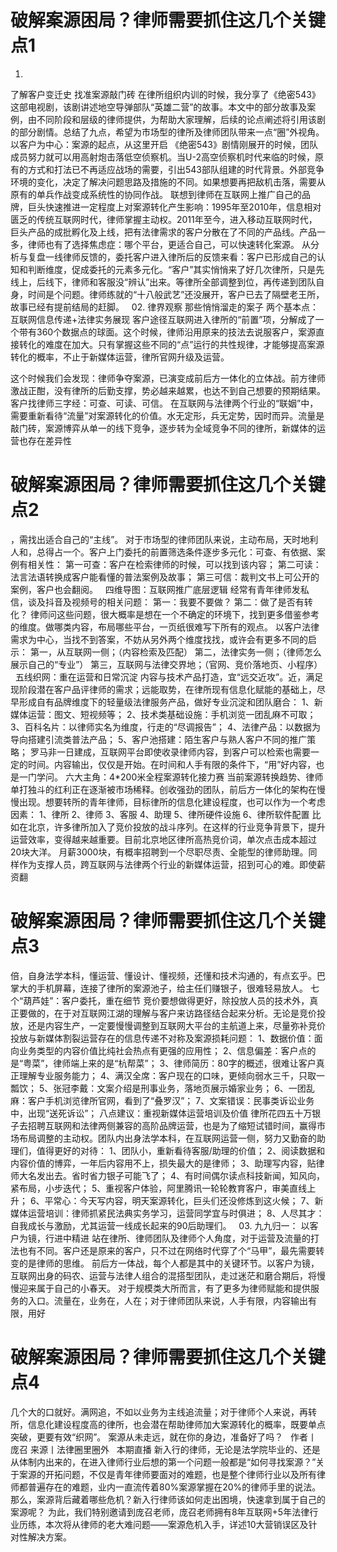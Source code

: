 # 破解案源困局？律师需要抓住这几个关键点1


01.
了解客户变迁史
找准案源敲门砖
在律所组织内训的时候，我分享了《绝密543》这部电视剧，该剧讲述地空导弹部队“英雄二营”的故事。本文中的部分故事及案例，由不同阶段和层级的律师提供，为帮助大家理解，后续的论点阐述将引用该剧的部分剧情。总结了九点，希望为市场型的律所及律师团队带来一点“圈”外视角。
以客户为中心：案源的起点，从这里开启
《绝密543》剧情刚展开的时候，团队成员努力就可以用高射炮击落低空侦察机。当U-2高空侦察机时代来临的时候，原有的方式和打法已不再适应战场的需要，引出543部队组建的时代背景。外部竞争环境的变化，决定了解决问题思路及措施的不同。如果想要再把敌机击落，需要从原有的单兵作战变成系统性的协同作战。
联想到律师在互联网上推广自己的品牌，巨头快速推进一定程度上对案源转化产生影响：1995年至2010年，信息相对匮乏的传统互联网时代，律师掌握主动权。2011年至今，进入移动互联网时代，巨头产品的成批孵化及上线，把有法律需求的客户分散在了不同的产品线。产品一多，律师也有了选择焦虑症：哪个平台，更适合自己，可以快速转化案源。
从分析与复盘一线律师反馈的，委托客户进入律所后的反馈来看：客户已形成自己的认知和判断维度，促成委托的元素多元化。“客户”其实悄悄来了好几次律所，只是先线上，后线下，律师和客服没“辨认”出来。等律所全部调整到位，再传递到团队自身，时间是个问题。律师练就的“十八般武艺”还没展开，客户已去了隔壁老王所，故事已经有提前结局的赶脚。
 
02.
律界观察
那些悄悄溜走的案子
两个基本点：互联网信息传递+法律实务展现
客户途径互联网进入律所的“前置”项，分解成了一个带有360个数据点的球面。这个时候，律师沿用原来的技法去说服客户，案源直接转化的难度在加大。只有掌握这些不同的“点”运行的共性规律，才能够提高案源转化的概率，不止于新媒体运营，律所官网升级及运营。

这个时候我们会发现：律师争夺案源，已演变成前后方一体化的立体战。前方律师激战正酣，没有律所的后勤支撑，势必越来越累，也达不到自己想要的预期结果。
客户找律师三字经：可查、可读、可信。
在互联网与法律两个行业的“联姻”中，需要重新看待“流量”对案源转化的价值。水无定形，兵无定势，因时而异。流量是敲门砖，案源博弈从单一的线下竞争，逐步转为全域竞争不同的律所，新媒体的运营也存在差异性

# 破解案源困局？律师需要抓住这几个关键点2

，需找出适合自己的“主线”。
对于市场型的律师团队来说，主动布局，天时地利人和，总得占一个。客户上门委托的前置筛选条件逐步多元化：可查、有依据、案例有相关性：
第一可查：客户在检索律师的时候，可以找到该内容；
第二可读：法言法语转换成客户能看懂的普法案例及故事；
第三可信：裁判文书上可公开的案例，客户也会翻阅。
 
四维导图：互联网推广底层逻辑
经常有青年律师发私信，谈及抖音及视频号的相关问题：
第一：我要不要做？
第二：做了是否有转化？
律师问这些问题，很大概率是想在一个不确定的环境下，找到更多借鉴参考的维度。做哪类内容，布局哪些平台，一页纸很难写下所有的观点。
以客户法律需求为中心，当找不到答案，不妨从另外两个维度找找，或许会有更多不同的启示：
第一，从互联网一侧；（内容检索及匹配）
第二，法律实务一侧；（律师怎么展示自己的“专业”）
第三，互联网与法律交界地；（官网、竞价落地页、小程序）
 
五线织网：重在运营和日常沉淀
内容与技术产品打造，宜“远交近攻”。近，满足现阶段潜在客户品评律师的需求；远能取势，在律所现有信息化赋能的基础上，尽早形成自有品牌维度下的轻量级法律服务产品，做好专业沉淀和团队磨合：
1、新媒体运营：图文、短视频等；
2、技术类基础设施：手机浏览一团乱麻不可取；
3、百科名片：以律师实名为维度，行走的“尽调报告”；
4、法律产品：以数据为导向搭建引流类普法产品；
5、客户池搭建：陌生客户与熟人客户不同的推广策略；
罗马非一日建成，互联网平台即使收录律师内容，到客户可以检索也需要一定的时间。内容输出，仅仅是开始。在时间和人手有限的条件下，“用”好内容，也是一门学问。
六大主角：4*200米全程案源转化接力赛
当前案源转换趋势、律师单打独斗的红利正在逐渐被市场稀释。创收强劲的团队，前后方一体化的架构在慢慢出现。想要转所的青年律师，目标律所的信息化建设程度，也可以作为一个考虑因素：
1、律所
2、律师
3、客服
4、助理
5、律所硬件设施
6、律所软件配置
比如在北京，许多律所加入了竞价投放的战斗序列。在这样的行业竞争背景下，提升运营效率，变得越来越重要。目前北京地区律所高热竞价词，单次点击成本超过20块大洋。
月薪3000块，有概率招聘到一个尽职尽责、全能型的律师助理。同样作为支撑人员，跨互联网与法律两个行业的新媒体运营，招到可心的难。即使薪资翻

# 破解案源困局？律师需要抓住这几个关键点3

倍，自身法学本科，懂运营、懂设计、懂视频，还懂和技术沟通的，有点玄乎。巴掌大的手机屏幕，连接了律所的案源池子，给主任们赚银子，很难轻易放人。
七个“葫芦娃”：客户委托，重在细节
竞价要想做得更好，除投放人员的技术外，真正要做的，在于对互联网江湖的理解与客户来访路径结合起来分析。无论是竞价投放，还是内容生产，一定要慢慢调整到互联网大平台的主航道上来，尽量弥补竞价投放与新媒体割裂运营存在的信息传递不对称及案源损耗问题：
1、数据价值：面向业务类型的内容价值比纯社会热点有更强的应用性；
2、信息偏差：客户点的是“粤菜”，律师端上来的是“杭帮菜”；
3、律师简历：80字的概述，很难让客户真正理解专业服务能力；
4、满汉全席：客户现在的口味，更倾向弱水三千，只取一瓢饮；
5、张冠李戴：文案介绍是刑事业务，落地页展示婚家业务；
6、一团乱麻：客户手机浏览律所官网，看到了“叠罗汉”；
7、文案错误：民事类诉讼业务中，出现“送死诉讼”；
八点建议：重视新媒体运营培训及价值
律所花四五十万银子去招聘互联网和法律两侧兼容的高阶品牌运营，也是为了缩短试错时间，赢得市场布局调整的主动权。团队内出身法学本科，在互联网运营一侧，努力又勤奋的助理们，值得更好的对待：
1、团队小，重新看待客服/助理的价值；
2、阅读数据和内容价值的博弈，一年后内容用不上，损失最大的是律师；
3、助理写内容，贴律师大名发出去。省时省力银子可能飞了；
4、有时间偶尔读点科技新闻，知风向，紧布局，小步迭代；
5、重视客户体验，阿里腾讯一轮轮教育客户，审美直线上升；
6、平常心：今天写内容，明天案源转化，巨头们还没修炼到这火候；
7、新媒体运营培训：律师抓紧民法典实务学习，运营同学宜与时俱进；
8、人尽其才：自我成长与激励，尤其运营一线成长起来的90后助理们。
 
03.
九九归一：
以客户为镜，行进中精进
站在律所、律师团队及律师个人角度，对于运营及流量的打法也有不同。客户还是原来的客户，只不过在网络时代穿了个“马甲”，最先需要转变的是律师的思维。
前后方一体战，每个人都是其中的关键环节。以客户为镜，互联网出身的码农、运营与法律人组合的混搭型团队，走过迷茫和磨合期后，将慢慢迎来属于自己的小春天。
对于规模类大所而言，有了更多为律师赋能和提供服务的入口。流量在，业务在，人在；对于律师团队来说，人手有限，内容输出有限，用好

# 破解案源困局？律师需要抓住这几个关键点4

几个大的口就好。满网追，不如以业务为主线追流量；对于律师个人来说，再转所，信息化建设程度高的律所，也会潜在帮助律师加大案源转化的概率，既要单点突破，更要有效“织网”。
案源从未走远，就在你的身边，准备好了吗？
 
作者丨庞召
来源丨法律圈里圈外
 
本期直播
新入行的律师，无论是法学院毕业的、还是从体制内出来的，在进入律师行业后想的第一个问题一般都是“如何寻找案源？”关于案源的开拓问题，不仅是青年律师要面对的难题，也是整个律师行业以及所有律师都普遍存在的难题，业内一直流传着80%案源掌握在20%的律师手里的说法。
那么，案源背后藏着哪些危机？新入行律师该如何走出困境，快速拿到属于自己的案源呢？
为此，我们特别邀请到庞召老师，庞召老师拥有8年互联网+5年法律行业历练，本次将从律师的老大难问题——案源危机入手，详述10大营销误区及针对性解决方案。
 


